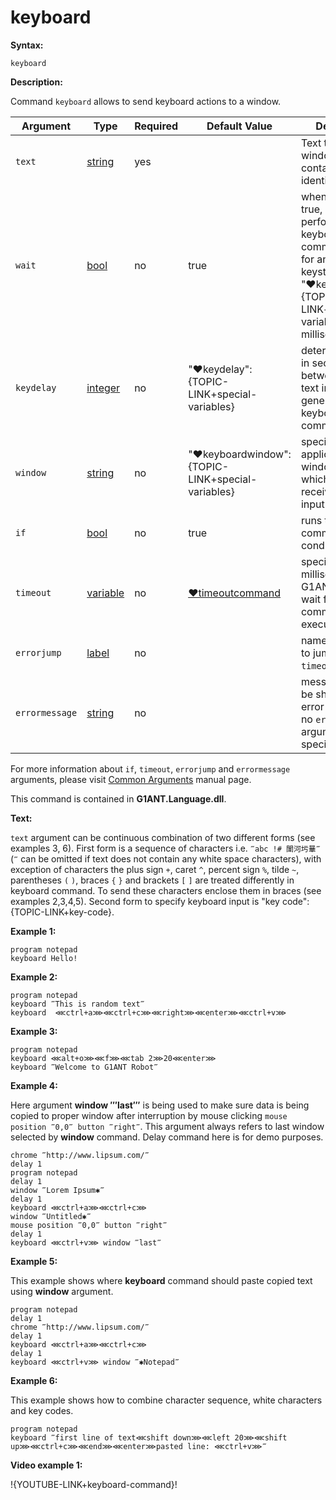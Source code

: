 # keyboard

**Syntax:**

```G1ANT
keyboard
```

**Description:**

Command `keyboard` allows to send keyboard actions to a window. 

| Argument | Type | Required | Default Value | Description |
| -------- | ---- | -------- | ------------- | ----------- |
|`text`| [string](https://github.com/G1ANT-Robot/G1ANT.Manual/blob/master/G1ANT-Language/Structures/bool.md) | yes|  | Text to be send to window; Text may contain keys' identifiers |
|`wait`| [bool](https://github.com/G1ANT-Robot/G1ANT.Manual/blob/master/G1ANT-Language/Structures/bool.md) | no | true | when the value is true, robot performing keyboard command waits for another keystroke for "♥keyboardwait":{TOPIC-LINK+special-variables} milliseconds |
|`keydelay`| [integer](https://github.com/G1ANT-Robot/G1ANT.Manual/blob/master/G1ANT-Language/Structures/bool.md) | no | "♥keydelay":{TOPIC-LINK+special-variables} | determines time in seconds between the next text inputs generated by a keyboard command |
|`window`| [string](https://github.com/G1ANT-Robot/G1ANT.Manual/blob/master/G1ANT-Language/Structures/bool.md) | no | "♥keyboardwindow":{TOPIC-LINK+special-variables} | specifies application window title which is to receive keyboard input |
|`if`| [bool](https://github.com/G1ANT-Robot/G1ANT.Manual/blob/master/G1ANT-Language/Structures/bool.md) | no | true | runs the command only if condition is true |
|`timeout`| [variable](https://github.com/G1ANT-Robot/G1ANT.Manual/blob/master/G1ANT-Language/Special-Characters/variable.md) | no | [♥timeoutcommand](https://github.com/G1ANT-Robot/G1ANT.Manual/blob/master/G1ANT-Language/Variables/Special-Variables.md)  | specifies time in milliseconds for G1ANT.Robot to wait for the command to be executed |
|`errorjump` | [label](https://github.com/G1ANT-Robot/G1ANT.Manual/blob/master/G1ANT-Language/Structures/bool.md) | no | | name of the label to jump to if given `timeout` expires |
|`errormessage`| [string](https://github.com/G1ANT-Robot/G1ANT.Manual/blob/master/G1ANT-Language/Structures/bool.md) | no |  | message that will be shown in case error occurs and no `errorjump` argument is specified |

For more information about `if`, `timeout`, `errorjump` and `errormessage` arguments, please visit [Common Arguments](https://github.com/G1ANT-Robot/G1ANT.Manual/blob/master/G1ANT-Language/Common-Arguments.md)  manual page.

This command is contained in **G1ANT.Language.dll**.

**Text:**

`text` argument can be continuous combination of two different forms (see examples 3, 6). First form is a sequence of characters i.e. `‴abc !# 闈河圬曅‴` (`‴` can be omitted if text does not contain any white space characters), with exception of characters the plus sign `+`, caret `^`, percent sign `%`, tilde `~`, parentheses `(` `)`, braces `{` `}` and brackets `[` `]` are treated differently in keyboard command. To send these characters enclose them in braces (see examples 2,3,4,5). Second form to specify keyboard input is "key code":{TOPIC-LINK+key-code}. 

**Example 1:**

```G1ANT
program notepad
keyboard Hello!
```

 

**Example 2:**

```G1ANT
program notepad
keyboard ‴This is random text‴
keyboard  ⋘ctrl+a⋙⋘ctrl+c⋙⋘right⋙⋘enter⋙⋘ctrl+v⋙
```

 

**Example 3:**

```G1ANT
program notepad
keyboard ⋘alt+o⋙⋘f⋙⋘tab 2⋙20⋘enter⋙
keyboard ‴Welcome to G1ANT Robot‴
```

 

**Example 4:**

Here argument **window ‴last‴** is being used to make sure data is being copied to proper window after interruption by mouse clicking `mouse position ‴0,0‴ button ‴right‴`. This argument always refers to last window selected by **window** command. Delay command here is for demo purposes.

```G1ANT
chrome ‴http://www.lipsum.com/‴
delay 1
program notepad
delay 1
window ‴Lorem Ipsum✱‴
delay 1
keyboard ⋘ctrl+a⋙⋘ctrl+c⋙
window ‴Untitled✱‴
mouse position ‴0,0‴ button ‴right‴
delay 1
keyboard ⋘ctrl+v⋙ window ‴last‴
```

**Example 5:**

This example shows where **keyboard** command should paste copied text using **window** argument.

```G1ANT
program notepad
delay 1
chrome ‴http://www.lipsum.com/‴
delay 1
keyboard ⋘ctrl+a⋙⋘ctrl+c⋙
delay 1
keyboard ⋘ctrl+v⋙ window ‴✱Notepad‴
```

**Example 6:**

This example shows how to combine character sequence, white characters and key codes.

```G1ANT
program notepad
keyboard ‴first line of text⋘shift down⋙⋘left 20⋙⋘shift up⋙⋘ctrl+c⋙⋘end⋙⋘enter⋙pasted line: ⋘ctrl+v⋙‴
```

 

**Video example 1:**

!{YOUTUBE-LINK+keyboard-command}!
